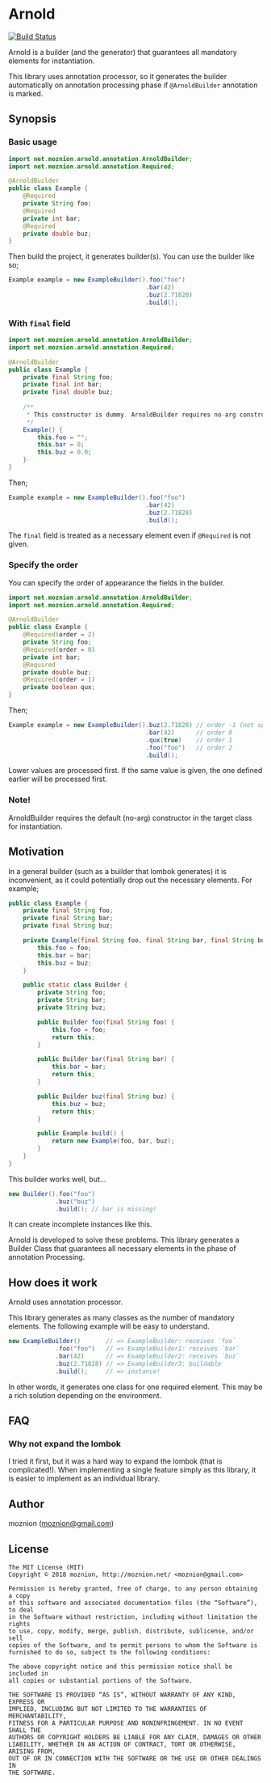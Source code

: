 # Arnold

[![Build Status](https://travis-ci.org/moznion/arnold.svg?branch=master)](https://travis-ci.org/moznion/arnold)

Arnold is a builder (and the generator) that guarantees all mandatory elements for instantiation.

This library uses annotation processor, so it generates the builder automatically on annotation
processing phase if `@ArnoldBuilder` annotation is marked.

## Synopsis

### Basic usage

```java
import net.moznion.arnold.annotation.ArnoldBuilder;
import net.moznion.arnold.annotation.Required;

@ArnoldBuilder
public class Example {
    @Required
    private String foo;
    @Required
    private int bar;
    @Required
    private double buz;
}
```

Then build the project, it generates builder(s). You can use the builder like so;

```java
Example example = new ExampleBuilder().foo("foo")
                                      .bar(42)
                                      .buz(2.71828)
                                      .build();
```

### With `final` field

```java
import net.moznion.arnold.annotation.ArnoldBuilder;
import net.moznion.arnold.annotation.Required;

@ArnoldBuilder
public class Example {
    private final String foo;
    private final int bar;
    private final double buz;
    
    /**
     * This constructor is dummy. ArnoldBuilder requires no-arg constructor for instantiate.
     */
    Example() {
        this.foo = "";
        this.bar = 0;
        this.buz = 0.0;
    }
}
```

Then;

```java
Example example = new ExampleBuilder().foo("foo")
                                      .bar(42)
                                      .buz(2.71828)
                                      .build();
```

The `final` field is treated as a necessary element even if `@Required` is not given.

### Specify the order

You can specify the order of appearance the fields in the builder.

```java
import net.moznion.arnold.annotation.ArnoldBuilder;
import net.moznion.arnold.annotation.Required;

@ArnoldBuilder
public class Example {
    @Required(order = 2)
    private String foo;
    @Required(order = 0)
    private int bar;
    @Required
    private double buz;
    @Required(order = 1)
    private boolean qux;
}
```

Then;

```java
Example example = new ExampleBuilder().buz(2.71828) // order -1 (not specified)
                                      .bar(42)      // order 0
                                      .qux(true)    // order 1
                                      .foo("foo")   // order 2
                                      .build();
```

Lower values are processed first. If the same value is given, the one defined earlier will be
processed first.

### Note!

ArnoldBuilder requires the default (no-arg) constructor in the target class for instantiation.

## Motivation

In a general builder (such as a builder that lombok generates) it is inconvenient, as it could potentially drop out the necessary elements.
For example;

```java
public class Example {
    private final String foo;
    private final String bar;
    private final String buz;

    private Example(final String foo, final String bar, final String buz) {
        this.foo = foo;
        this.bar = bar;
        this.buz = buz;
    }

    public static class Builder {
        private String foo;
        private String bar;
        private String buz;

        public Builder foo(final String foo) {
            this.foo = foo;
            return this;
        }

        public Builder bar(final String bar) {
            this.bar = bar;
            return this;
        }

        public Builder buz(final String buz) {
            this.buz = buz;
            return this;
        }

        public Example build() {
            return new Example(foo, bar, buz);
        }
    }
}
```

This builder works well, but...

```java
new Builder().foo("foo")
             .buz("buz")
             .build(); // bar is missing!
```

It can create incomplete instances like this.

Arnold is developed to solve these problems. This library generates a Builder Class that guarantees
all necessary elements in the phase of annotation Processing.

## How does it work

Arnold uses annotation processor.

This library generates as many classes as the number of mandatory elements. The following example 
will be easy to understand.

```java
new ExampleBuilder()       // => ExampleBuilder: receives `foo`
             .foo("foo")   // => ExampleBuilder1: receives `bar`
             .bar(42)      // => ExampleBuilder2: receives `buz`
             .buz(2.71828) // => ExampleBuilder3: buildable
             .build();     // => instance!
```

In other words, it generates one class for one required element.
This may be a rich solution depending on the environment.

## FAQ

### Why not expand the lombok

I tried it first, but it was a hard way to expand the lombok (that is complicated!).
When implementing a single feature simply as this library, it is easier to implement as an
individual library.

## Author

moznion (<moznion@gmail.com>)

## License

```
The MIT License (MIT)
Copyright © 2018 moznion, http://moznion.net/ <moznion@gmail.com>

Permission is hereby granted, free of charge, to any person obtaining a copy
of this software and associated documentation files (the “Software”), to deal
in the Software without restriction, including without limitation the rights
to use, copy, modify, merge, publish, distribute, sublicense, and/or sell
copies of the Software, and to permit persons to whom the Software is
furnished to do so, subject to the following conditions:

The above copyright notice and this permission notice shall be included in
all copies or substantial portions of the Software.

THE SOFTWARE IS PROVIDED “AS IS”, WITHOUT WARRANTY OF ANY KIND, EXPRESS OR
IMPLIED, INCLUDING BUT NOT LIMITED TO THE WARRANTIES OF MERCHANTABILITY,
FITNESS FOR A PARTICULAR PURPOSE AND NONINFRINGEMENT. IN NO EVENT SHALL THE
AUTHORS OR COPYRIGHT HOLDERS BE LIABLE FOR ANY CLAIM, DAMAGES OR OTHER
LIABILITY, WHETHER IN AN ACTION OF CONTRACT, TORT OR OTHERWISE, ARISING FROM,
OUT OF OR IN CONNECTION WITH THE SOFTWARE OR THE USE OR OTHER DEALINGS IN
THE SOFTWARE.
```

